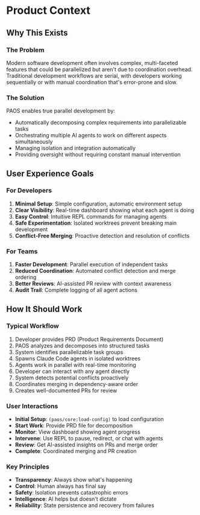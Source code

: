 # Product Context

## Why This Exists

### The Problem
Modern software development often involves complex, multi-faceted features that could be parallelized but aren't due to coordination overhead. Traditional development workflows are serial, with developers working sequentially or with manual coordination that's error-prone and slow.

### The Solution
PAOS enables true parallel development by:
- Automatically decomposing complex requirements into parallelizable tasks
- Orchestrating multiple AI agents to work on different aspects simultaneously
- Managing isolation and integration automatically
- Providing oversight without requiring constant manual intervention

## User Experience Goals

### For Developers
1. **Minimal Setup**: Simple configuration, automatic environment setup
2. **Clear Visibility**: Real-time dashboard showing what each agent is doing
3. **Easy Control**: Intuitive REPL commands for managing agents
4. **Safe Experimentation**: Isolated worktrees prevent breaking main development
5. **Conflict-Free Merging**: Proactive detection and resolution of conflicts

### For Teams
1. **Faster Development**: Parallel execution of independent tasks
2. **Reduced Coordination**: Automated conflict detection and merge ordering
3. **Better Reviews**: AI-assisted PR review with context awareness
4. **Audit Trail**: Complete logging of all agent actions

## How It Should Work

### Typical Workflow
1. Developer provides PRD (Product Requirements Document)
2. PAOS analyzes and decomposes into structured tasks
3. System identifies parallelizable task groups
4. Spawns Claude Code agents in isolated worktrees
5. Agents work in parallel with real-time monitoring
6. Developer can interact with any agent directly
7. System detects potential conflicts proactively
8. Coordinates merging in dependency-aware order
9. Creates well-documented PRs for review

### User Interactions
- **Initial Setup**: `(paos/core:load-config)` to load configuration
- **Start Work**: Provide PRD file for decomposition
- **Monitor**: View dashboard showing agent progress
- **Intervene**: Use REPL to pause, redirect, or chat with agents
- **Review**: Get AI-assisted insights on PRs and merge order
- **Complete**: Coordinated merging and PR creation

### Key Principles
- **Transparency**: Always show what's happening
- **Control**: Human always has final say
- **Safety**: Isolation prevents catastrophic errors
- **Intelligence**: AI helps but doesn't dictate
- **Reliability**: State persistence and recovery from failures
